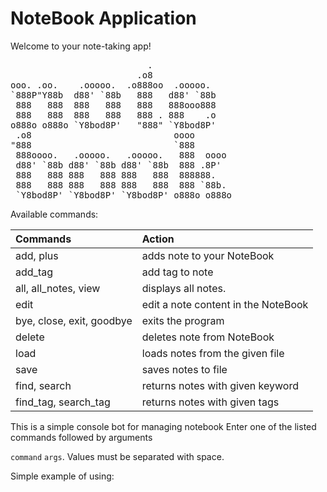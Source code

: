# NoteBook Application
Welcome to your note-taking app!

<pre>
                          .                     
                        .o8                     
ooo. .oo.    .ooooo.  .o888oo  .ooooo.   
`888P"Y88b  d88' `88b   888   d88' `88b   
 888   888  888   888   888   888ooo888    
 888   888  888   888   888 . 888    .o  
o888o o888o `Y8bod8P'   "888" `Y8bod8P'  
 .o8                           oooo
"888                           `888
 888oooo.   .ooooo.   .ooooo.   888  oooo
 d88' `88b d88' `88b d88' `88b  888 .8P'
 888   888 888   888 888   888  888888.
 888   888 888   888 888   888  888 `88b.
 `Y8bod8P' `Y8bod8P' `Y8bod8P' o888o o888o
</pre>

 Available commands:

|           Commands             |     Action                             |
|:-------------------------------|:---------------------------------------|
|  add, plus                     | adds note to your NoteBook             |
|  add_tag                       | add tag to note                        |
|  all, all_notes, view          | displays all notes.                    |
|  edit                          | edit a note content in the NoteBook    |
|  bye, close, exit, goodbye     | exits the program                      |
|  delete                        | deletes note from NoteBook             |
|  load                          | loads notes from the given file        |
|  save                          | saves notes to file                    |
|  find, search                  | returns notes with given keyword       |
|  find_tag, search_tag          | returns notes with given tags          |

This is a simple console bot for managing notebook
Enter one of the listed commands followed by arguments

`command` `args`. Values must be separated with space.


Simple example of using:
